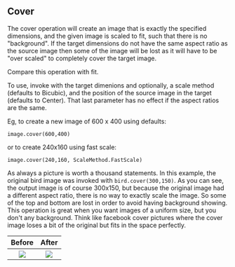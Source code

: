 ## Cover

The cover operation will create an image that is exactly the specified dimensions, and the given image is scaled to fit, such that there is no "background". If the target dimensions do not have the same aspect ratio as the source image then some of the image will be lost as it will have to be "over scaled" to completely cover the target image.

Compare this operation with fit.

To use, invoke with the target dimenions and optionally, a scale method (defaults to Bicubic), and the position of the source image in the target (defaults to Center). That last parameter has no effect if the aspect ratios are the same.

Eg, to create a new image of 600 x 400 using defaults:
```
image.cover(600,400)
```
or to create 240x160 using fast scale:
```
image.cover(240,160, ScaleMethod.FastScale)
```

As always a picture is worth a thousand statements. In this example, the original bird image was invoked with
`bird.cover(300,150)`. As you can see, the output image is of course 300x150, but because the original image had a different aspect ratio, there is no way to exactly scale the image. So some of the top and bottom are lost in order to avoid having background showing. This operation is great when you want images of a uniform size, but you don't any background. Think like facebook cover pictures where the cover image loses a bit of the original but fits in the space perfectly.

<table>
<tr>
<th>
    Before
</th>
<th>
    After
</th>
</tr>
<tr>
<th>
    <img src="https://raw.github.com/sksamuel/scrimage/master/examples/images/bird_small.png"/>
</th>
<th>
    <img src="https://raw.github.com/sksamuel/scrimage/master/examples/images/bird_covered.png"/>
</th>
</tr>
</table>